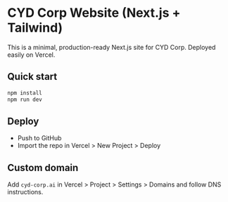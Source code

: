 # CYD Corp Website (Next.js + Tailwind)

This is a minimal, production-ready Next.js site for CYD Corp.
Deployed easily on Vercel.

## Quick start

```bash
npm install
npm run dev
```

## Deploy

- Push to GitHub
- Import the repo in Vercel > New Project > Deploy

## Custom domain

Add `cyd-corp.ai` in Vercel > Project > Settings > Domains and follow DNS instructions.
